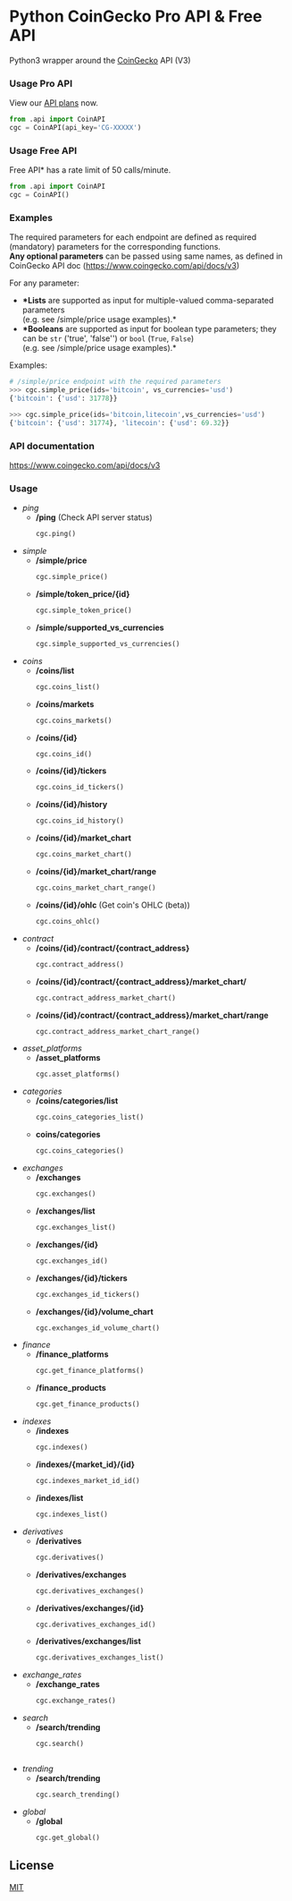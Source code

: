 # Python CoinGecko Pro API &amp; Free API
Python3 wrapper around the [CoinGecko](https://www.coingecko.com/en/api) API (V3)

### Usage Pro API
View our [API plans]([https://www.coingecko.com/en/api](https://www.coingecko.com/en/api/pricing)) now.

```python
from .api import CoinAPI
cgc = CoinAPI(api_key='CG-XXXXX')
```

### Usage Free API
Free API* has a rate limit of 50 calls/minute. 

```python
from .api import CoinAPI
cgc = CoinAPI()
```

### Examples

The required parameters for each endpoint are defined as required (mandatory) parameters for the corresponding functions.\
**Any optional parameters** can be passed using same names, as defined in CoinGecko API doc (https://www.coingecko.com/api/docs/v3)

For any parameter:

- **\*Lists** are supported as input for multiple-valued comma-separated parameters\
  (e.g. see /simple/price usage examples).\*
- **\*Booleans** are supported as input for boolean type parameters; they can be `str` ('true', 'false'') or `bool` (`True`, `False`)\
  (e.g. see /simple/price usage examples).\*

Examples:

```python
# /simple/price endpoint with the required parameters
>>> cgc.simple_price(ids='bitcoin', vs_currencies='usd')
{'bitcoin': {'usd': 31778}}

>>> cgc.simple_price(ids='bitcoin,litecoin',vs_currencies='usd')
{'bitcoin': {'usd': 31774}, 'litecoin': {'usd': 69.32}}
```

### API documentation

https://www.coingecko.com/api/docs/v3

### Usage

- _ping_
  - **/ping** (Check API server status)
    ```python
    cgc.ping()
    ```
- _simple_
  - **/simple/price**
    ```python
    cgc.simple_price()
    ```
  - **/simple/token_price/{id}**
    ```python
    cgc.simple_token_price()
    ```
  - **/simple/supported_vs_currencies**
    ```python
    cgc.simple_supported_vs_currencies()
    ```
- _coins_
  - **/coins/list**
    ```python
    cgc.coins_list()
    ```
  - **/coins/markets**
    ```python
    cgc.coins_markets()
    ```
  - **/coins/{id}**
    ```python
    cgc.coins_id()
    ```
  - **/coins/{id}/tickers**
    ```python
    cgc.coins_id_tickers()
    ```
  - **/coins/{id}/history**
    ```python
    cgc.coins_id_history()
    ```
  - **/coins/{id}/market_chart**
    ```python
    cgc.coins_market_chart()
    ```
  - **/coins/{id}/market_chart/range**
    ```python
    cgc.coins_market_chart_range()
    ```
  - **/coins/{id}/ohlc** (Get coin's OHLC (beta))
    ```python
    cgc.coins_ohlc()
    ```
- _contract_
  - **/coins/{id}/contract/{contract_address}**
    ```python
    cgc.contract_address()
    ```
  - **/coins/{id}/contract/{contract_address}/market_chart/**
    ```python
    cgc.contract_address_market_chart()
    ```
  - **/coins/{id}/contract/{contract_address}/market_chart/range**
    ```python
    cgc.contract_address_market_chart_range()
    ```
- _asset_platforms_
  - **/asset_platforms**
    ```python
    cgc.asset_platforms()
    ```
- _categories_
  - **/coins/categories/list**
    ```python
    cgc.coins_categories_list()
    ```
  - **coins/categories**
    ```python
    cgc.coins_categories()
    ```
- _exchanges_
  - **/exchanges**
    ```python
    cgc.exchanges()
    ```
  - **/exchanges/list**
    ```python
    cgc.exchanges_list()
    ```
  - **/exchanges/{id}**
    ```python
    cgc.exchanges_id()
    ```
  - **/exchanges/{id}/tickers**
    ```python
    cgc.exchanges_id_tickers()
    ```
  - **/exchanges/{id}/volume_chart**
    ```python
    cgc.exchanges_id_volume_chart()
    ```
- _finance_
  - **/finance_platforms**
    ```python
    cgc.get_finance_platforms()
    ```
  - **/finance_products**
    ```python
    cgc.get_finance_products()
    ```
- _indexes_
  - **/indexes**
    ```python
    cgc.indexes()
    ```
  - **/indexes/{market_id}/{id}**
    ```python
    cgc.indexes_market_id_id()
    ```
  - **/indexes/list**
    ```python
    cgc.indexes_list()
    ```
- _derivatives_
  - **/derivatives**
    ```python
    cgc.derivatives()
    ```
  - **/derivatives/exchanges**
    ```python
    cgc.derivatives_exchanges()
    ```
  - **/derivatives/exchanges/{id}**
    ```python
    cgc.derivatives_exchanges_id()
    ```
  - **/derivatives/exchanges/list**
    ```python
    cgc.derivatives_exchanges_list()
    ```
- _exchange_rates_
  - **/exchange_rates**
    ```python
    cgc.exchange_rates()
    ```
- _search_
  - **/search/trending**
    ```python
    cgc.search()
    ```
    ```
- _trending_
  - **/search/trending** 
    ```python
    cgc.search_trending()
    ```
- _global_
  - **/global**
    ```python
    cgc.get_global()
    ```

## License

[MIT](https://choosealicense.com/licenses/mit/)
